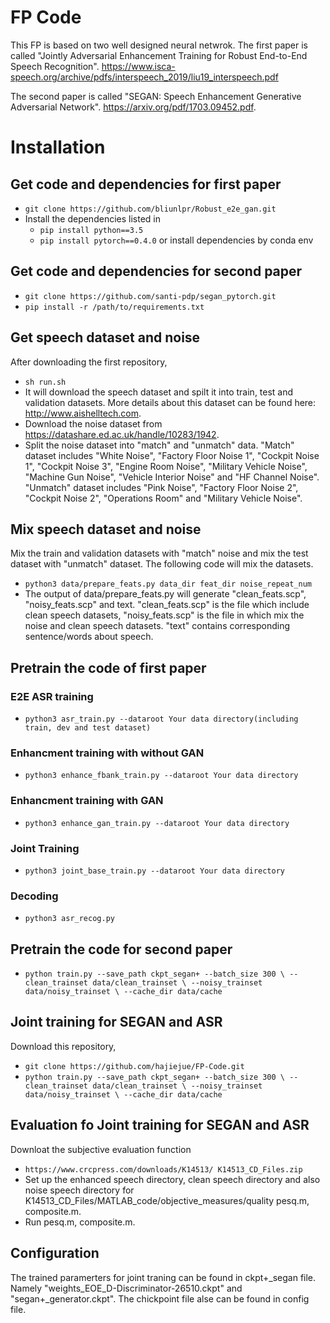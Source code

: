 FP Code
=======

This FP is based on two well designed neural netwrok. The first paper is called "Jointly Adversarial Enhancement Training for Robust End-to-End Speech Recognition". https://www.isca-speech.org/archive/pdfs/interspeech_2019/liu19_interspeech.pdf

The second paper is called "SEGAN: Speech Enhancement Generative Adversarial Network". https://arxiv.org/pdf/1703.09452.pdf.  
 
# Installation
## Get code and dependencies for first paper
- `git clone https://github.com/bliunlpr/Robust_e2e_gan.git`
- Install the dependencies listed in 
  - `pip install python==3.5`
  - `pip install pytorch==0.4.0`
or install dependencies by conda env
## Get code and dependencies for second paper
- `git clone https://github.com/santi-pdp/segan_pytorch.git`
- `pip install -r /path/to/requirements.txt`
## Get speech dataset and noise
After downloading the first repository,
- `sh run.sh`
- It will download the speech dataset and spilt it into train, test and validation datasets. More details about this dataset can be found here: http://www.aishelltech.com.
- Download the noise dataset from https://datashare.ed.ac.uk/handle/10283/1942.
- Split the noise dataset into "match" and "unmatch" data. "Match" dataset includes "White Noise", "Factory Floor Noise 1", "Cockpit Noise 1", "Cockpit Noise 3", "Engine Room Noise", "Military Vehicle Noise", "Machine Gun Noise", "Vehicle Interior Noise" and "HF Channel Noise". "Unmatch" dataset includes "Pink Noise", "Factory Floor Noise 2", "Cockpit Noise 2", "Operations Room" and "Military Vehicle Noise".
## Mix speech dataset and noise
Mix the train and validation datasets with "match" noise and mix the test dataset with "unmatch" dataset. The following code will mix the datasets.
- `python3 data/prepare_feats.py data_dir feat_dir noise_repeat_num`
- The output of data/prepare_feats.py will generate "clean_feats.scp", "noisy_feats.scp" and text. "clean_feats.scp" is the file which include clean speech datasets, 
"noisy_feats.scp" is the file in which mix the noise and clean speech datasets. "text" contains corresponding sentence/words about speech. 
## Pretrain the code of first paper
### E2E ASR training
- `python3 asr_train.py --dataroot Your data directory(including train, dev and test dataset)` 
### Enhancment training with without GAN
- `python3 enhance_fbank_train.py --dataroot Your data directory`  
### Enhancment training with GAN
- `python3 enhance_gan_train.py --dataroot Your data directory`
### Joint Training
- `python3 joint_base_train.py --dataroot Your data directory`
### Decoding
- `python3 asr_recog.py`
## Pretrain the code for second paper
- `python train.py --save_path ckpt_segan+ --batch_size 300 \
		--clean_trainset data/clean_trainset \
		--noisy_trainset data/noisy_trainset \
		--cache_dir data/cache`
## Joint training for SEGAN and ASR
Download this repository,
- `git clone https://github.com/hajiejue/FP-Code.git`
- `python train.py --save_path ckpt_segan+ --batch_size 300 \
		--clean_trainset data/clean_trainset \
		--noisy_trainset data/noisy_trainset \
		--cache_dir data/cache`
## Evaluation fo Joint training for SEGAN and ASR
Downloat the subjective evaluation function
- `https://www.crcpress.com/downloads/K14513/ K14513_CD_Files.zip`
- Set up the enhanced speech directory, clean speech directory and also noise speech directory for K14513_CD_Files/MATLAB_code/objective_measures/quality pesq.m, composite.m.
- Run pesq.m, composite.m.
## Configuration
The trained paramerters for joint traning can be found in ckpt+_segan file. Namely "weights_EOE_D-Discriminator-26510.ckpt" and "segan+_generator.ckpt". The chickpoint file alse can be found in config file.



